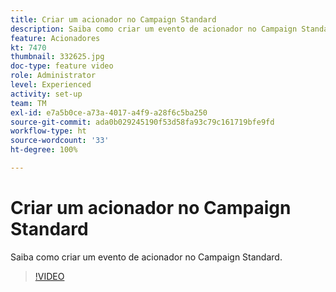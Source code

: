 ```yaml
---
title: Criar um acionador no Campaign Standard
description: Saiba como criar um evento de acionador no Campaign Standard.
feature: Acionadores
kt: 7470
thumbnail: 332625.jpg
doc-type: feature video
role: Administrator
level: Experienced
activity: set-up
team: TM
exl-id: e7a5b0ce-a73a-4017-a4f9-a28f6c5ba250
source-git-commit: ada0b029245190f53d58fa93c79c161719bfe9fd
workflow-type: ht
source-wordcount: '33'
ht-degree: 100%

---
```


# Criar um acionador no Campaign Standard

Saiba como criar um evento de acionador no Campaign Standard.

>[!VIDEO](https://video.tv.adobe.com/v/332625?quality=12)

